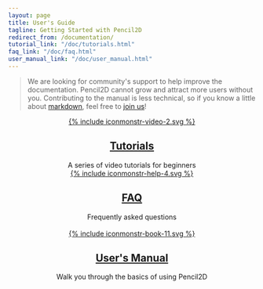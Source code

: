 ```yaml
---
layout: page
title: User's Guide
tagline: Getting Started with Pencil2D
redirect_from: /documentation/
tutorial_link: "/doc/tutorials.html"
faq_link: "/doc/faq.html"
user_manual_link: "/doc/user_manual.html"
---
```


> We are looking for community's support to help improve the documentation. Pencil2D cannot grow and attract more users without you. Contributing to the manual is less technical, so if you know a little about [markdown][0], feel free to [join us](https://discord.gg/8FxdV2g)!

[0]: https://daringfireball.net/projects/markdown/syntax

<div><!-- --></div>

<div class="tiles" style="text-align:center">

  <div class="doc-tile">
    <a href="{{ page.tutorial_link }}" >
      {% include iconmonstr-video-2.svg %}
    </a>
    <a href="{{ page.tutorial_link }}" ><h2 class="doc-title">Tutorials</h2></a>
    A series of video tutorials for beginners
  </div>

  <div class="doc-tile">
    <a href="{{ page.faq_link }}">
      {% include iconmonstr-help-4.svg %}
    </a>
    <a href="{{ page.faq_link }}"><h2 class="doc-title">FAQ</h2></a>
    Frequently asked questions <br/><br/>
  </div>

  <div class="doc-tile">
    <a href="{{ page.user_manual_link }}">
      {% include iconmonstr-book-11.svg %}
    </a>
    <a href="{{ page.user_manual_link }}"><h2 class="doc-title">User's Manual</h2></a>
    Walk you through the basics of using Pencil2D
  </div>

</div>
<div style="clear:both"></div>
